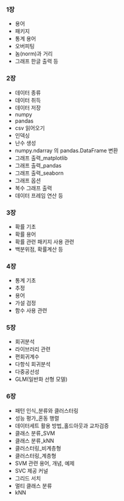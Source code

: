 ### 1장
- 용어
- 패키지
- 통계 용어
- 오버피팅
- 놈(norm)과 거리
- 그래프 한글 출력 등

### 2장
- 데이터 종류
- 데이터 취득
- 데이터 저장
- numpy
- pandas
- csv 읽어오기
- 인덱싱
- 난수 생성
- numpy.ndarray 의 pandas.DataFrame 변환
- 그래프 출력_matplotlib
- 그래프 출력_pandas
- 그래프 출력_seaborn
- 그래프 옵션
- 복수 그래프 출력
- 데이터 프레임 연산 등

### 3장
- 확률 기초
- 확률 용어
- 확률 관련 패키지 사용 관련
- 백분위점, 확률계산 등

### 4장
- 통계 기초
- 추정
- 용어
- 가설 검정
- 함수 사용 관련

### 5장
- 회귀분석
- 라이브러리 관련
- 편회귀계수
- 다항식 회귀분석
- 다중공선성
- GLM(일반화 선형 모델)

### 6장
- 패턴 인식_분류와 클러스터링
- 성능 평가_혼동 행렬
- 데이터세트 활용 방법_홀드아웃과 교차검증
- 클래스 분류_SVM
- 클래스 분류_kNN
- 클러스터링_비계층형
- 클러스터링_계층형
- SVM 관련 용어, 개념, 예제
- SVC 제공 커널
- 그리드 서치
- 멀티 클래스 분류
- kNN 
